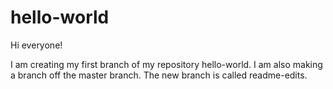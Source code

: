 # hello-world

Hi everyone!

I am creating my first branch of my repository hello-world.
I am also making a branch off the master branch. The new branch is called readme-edits.
